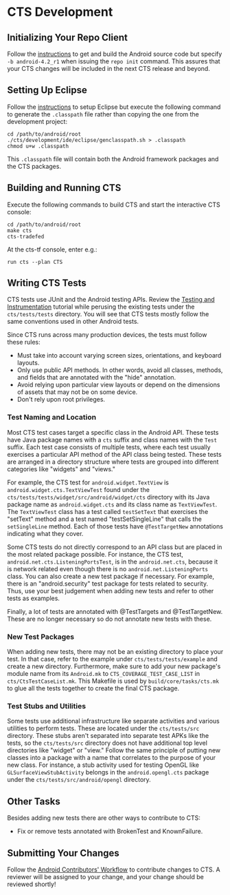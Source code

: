 <!--
   Copyright 2010 The Android Open Source Project 

   Licensed under the Apache License, Version 2.0 (the "License"); 
   you may not use this file except in compliance with the License.
   You may obtain a copy of the License at

       http://www.apache.org/licenses/LICENSE-2.0

   Unless required by applicable law or agreed to in writing, software
   distributed under the License is distributed on an "AS IS" BASIS,
   WITHOUT WARRANTIES OR CONDITIONS OF ANY KIND, either express or implied.
   See the License for the specific language governing permissions and
   limitations under the License.
-->

# CTS Development #

## Initializing Your Repo Client ##

Follow the [instructions](/source/downloading.html)
to get and build the Android source code but specify `-b android-4.2_r1`
when issuing the `repo init` command. This assures that your CTS
changes will be included in the next CTS release and beyond.

## Setting Up Eclipse ##

Follow the [instructions](/source/using-eclipse.html)
to setup Eclipse but execute the following command to generate the
`.classpath` file rather than copying the one from the development
project:

    cd /path/to/android/root
    ./cts/development/ide/eclipse/genclasspath.sh > .classpath
    chmod u+w .classpath

This `.classpath` file will contain both the Android framework
packages and the CTS packages.

## Building and Running CTS ##

Execute the following commands to build CTS and start the interactive
CTS console:

    cd /path/to/android/root
    make cts
    cts-tradefed

At the cts-tf console, enter e.g.:

    run cts --plan CTS

## Writing CTS Tests ##

CTS tests use JUnit and the Android testing APIs. Review the 
[Testing and Instrumentation](https://developer.android.com/guide/topics/testing/testing_android.html)
tutorial while perusing the existing tests under the
`cts/tests/tests` directory. You will see that CTS tests mostly follow the same
conventions used in other Android tests.

Since CTS runs across many production devices, the tests must follow
these rules:

- Must take into account varying screen sizes, orientations, and keyboard layouts.
- Only use public API methods. In other words, avoid all classes, methods, and fields that are annotated with the "hide" annotation.
- Avoid relying upon particular view layouts or depend on the dimensions of assets that may not be on some device.
- Don't rely upon root privileges.

### Test Naming and Location ###

Most CTS test cases target a specific class in the Android API. These tests
have Java package names with a `cts` suffix and class
names with the `Test` suffix. Each test case consists of
multiple tests, where each test usually exercises a particular API method of
the API class being tested. These tests are arranged in a directory structure
where tests are grouped into different categories like "widgets" and "views."

For example, the CTS test for `android.widget.TextView` is
`android.widget.cts.TextViewTest` found under the
`cts/tests/tests/widget/src/android/widget/cts` directory with its
Java package name as `android.widget.cts` and its class name as
`TextViewTest`. The `TextViewTest` class has a test called `testSetText`
that exercises the "setText" method and a test named "testSetSingleLine" that
calls the `setSingleLine` method. Each of those tests have `@TestTargetNew`
annotations indicating what they cover.

Some CTS tests do not directly correspond to an API class but are placed in
the most related package possible. For instance, the CTS test,
`android.net.cts.ListeningPortsTest`, is in the `android.net.cts`, because it
is network related even though there is no `android.net.ListeningPorts` class.
You can also create a new test package if necessary. For example, there is an
"android.security" test package for tests related to security. Thus, use your
best judgement when adding new tests and refer to other tests as examples.

Finally, a lot of tests are annotated with @TestTargets and @TestTargetNew.
These are no longer necessary so do not annotate new tests with these.

### New Test Packages ###

When adding new tests, there may not be an existing directory to place your
test. In that case, refer to the example under `cts/tests/tests/example` and
create a new directory. Furthermore, make sure to add your new package's
module name from its `Android.mk` to `CTS_COVERAGE_TEST_CASE_LIST` in
`cts/CtsTestCaseList.mk`. This Makefile is used by `build/core/tasks/cts.mk`
to glue all the tests together to create the final CTS package.

### Test Stubs and Utilities ###

Some tests use additional infrastructure like separate activities
and various utilities to perform tests. These are located under the
`cts/tests/src` directory. These stubs aren't separated into separate test
APKs like the tests, so the `cts/tests/src` directory does not have additional
top level directories like "widget" or "view." Follow the same principle of
putting new classes into a package with a name that correlates to the purpose
of your new class. For instance, a stub activity used for testing OpenGL like
`GLSurfaceViewStubActivity` belongs in the `android.opengl.cts` package under
the `cts/tests/src/android/opengl` directory.

## Other Tasks ##

Besides adding new tests there are other ways to contribute to CTS:

- Fix or remove tests annotated with BrokenTest and KnownFailure.

## Submitting Your Changes ##

Follow the [Android Contributors' Workflow](/source/submit-patches.html)
to contribute changes to CTS. A reviewer
will be assigned to your change, and your change should be reviewed shortly!

